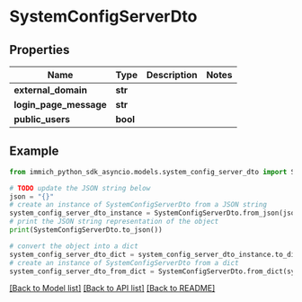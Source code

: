 # SystemConfigServerDto


## Properties

Name | Type | Description | Notes
------------ | ------------- | ------------- | -------------
**external_domain** | **str** |  | 
**login_page_message** | **str** |  | 
**public_users** | **bool** |  | 

## Example

```python
from immich_python_sdk_asyncio.models.system_config_server_dto import SystemConfigServerDto

# TODO update the JSON string below
json = "{}"
# create an instance of SystemConfigServerDto from a JSON string
system_config_server_dto_instance = SystemConfigServerDto.from_json(json)
# print the JSON string representation of the object
print(SystemConfigServerDto.to_json())

# convert the object into a dict
system_config_server_dto_dict = system_config_server_dto_instance.to_dict()
# create an instance of SystemConfigServerDto from a dict
system_config_server_dto_from_dict = SystemConfigServerDto.from_dict(system_config_server_dto_dict)
```
[[Back to Model list]](../README.md#documentation-for-models) [[Back to API list]](../README.md#documentation-for-api-endpoints) [[Back to README]](../README.md)


